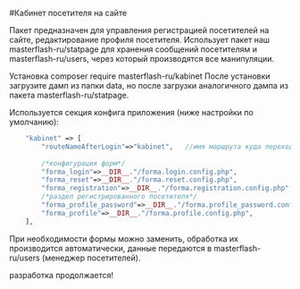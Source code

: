 #Кабинет посетителя на сайте

Пакет предназначен для управления регистрацией посетителей на сайте, редактирование профиля посетителя.
Использует пакет наш masterflash-ru/statpage для хранения сообщений посетителям и masterflash-ru/users, через который производятся все манипуляции.

Установка composer require masterflash-ru/kabinet 
После установки загрузите дамп из папки data, но после загрузки аналогичного дампа из пакета masterflash-ru/statpage.

Используется секция конфига приложения (ниже настройки по умолчанию):
```php
    "kabinet" => [
        "routeNameAfterLogin"=>"kabinet",   //имя маршрута куда переходим после авторизации
        
        /*конфигурация форм*/
        "forma_login"=>__DIR__."/forma.login.config.php",      
        "forma_reset"=>__DIR__."/forma.reset.config.php",
        "forma_registration"=>__DIR__."/forma.registration.config.php",
        /*раздел регистрированного посетителя*/
        "forma_profile_password"=>__DIR__."/forma.profile_password.config.php",
        "forma_profile"=>__DIR__."/forma.profile.config.php",
    ],
```
При необходимости формы можно заменить, обработка их производится автоматически, данные передаются в masterflash-ru/users (менеджер посетителей).



разработка продолжается!
